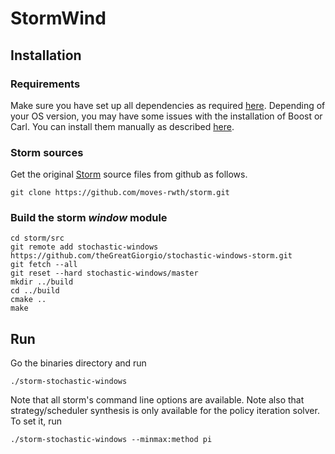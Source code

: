 # StormWind 
## Installation
### Requirements
Make sure you have set up all dependencies as required [here](http://www.stormchecker.org/documentation/installation/requirements.html).
Depending of your OS version, you may have some issues with the installation of Boost or Carl.
You can install them manually as described [here](http://www.stormchecker.org/documentation/installation/manual-configuration.html).
### Storm sources
Get the original [Storm](http://www.stormchecker.org/index.html) source files from github as follows.
```
git clone https://github.com/moves-rwth/storm.git
```
### Build the storm *window* module
```
cd storm/src
git remote add stochastic-windows https://github.com/theGreatGiorgio/stochastic-windows-storm.git
git fetch --all
git reset --hard stochastic-windows/master
mkdir ../build
cd ../build
cmake ..
make
```

## Run
Go the binaries directory and run
```
./storm-stochastic-windows
```
Note that all storm's command line options are available.
Note also that strategy/scheduler synthesis is only available for the policy iteration solver.
To set it, run
```
./storm-stochastic-windows --minmax:method pi
```
